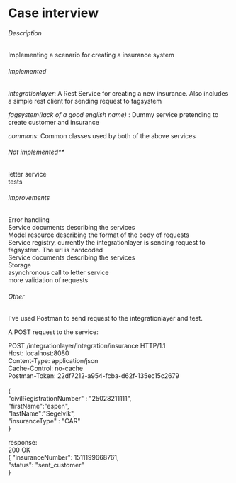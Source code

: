 # Case interview


###### Description

Implementing a scenario for creating a insurance system


###### Implemented

_integrationlayer_: A Rest Service for creating a new insurance.  Also includes a simple rest client for sending request to fagsystem

_fagsystem(lack of a good english name)_ : Dummy service pretending to create customer and insurance

_commons_:  Common classes used by both of the above services



###### Not implemented**
letter service <br/>
tests


###### Improvements
Error handling<br/>
Service documents describing the services<br/>
Model resource describing the format of the body of requests<br/>
Service registry, currently the integrationlayer is sending request to fagsystem. The url is hardcoded<br/>
Service documents describing the services<br/>
Storage<br/>
asynchronous call to letter service<br/>
more validation of requests<br/>


###### Other

I´ve used Postman to send request to the integrationlayer and test.

A POST request to the service:

POST /integrationlayer/integration/insurance HTTP/1.1 <br/>
Host: localhost:8080<br/>
Content-Type: application/json<br/>
Cache-Control: no-cache<br/>
Postman-Token: 22df7212-a954-fcba-d62f-135ec15c2679<br/>
<br/>
{<br/>
	"civilRegistrationNumber" : "25028211111",<br/>
	"firstName":"espen",<br/>
	"lastName":"Segelvik",<br/>
	"insuranceType" : "CAR"<br/>
}<br/>


response:<br/>
200 OK
<br/>
{
    "insuranceNumber": 1511199668761,<br/>
    "status": "sent_customer"<br/>
}